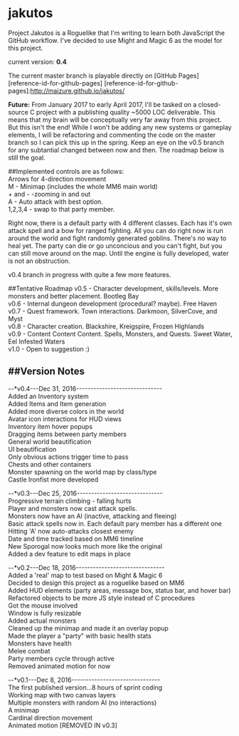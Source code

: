 # jakutos
Project Jakutos is a Roguelike that I'm writing to learn both JavaScript the GitHub workflow. I've decided to use Might and Magic 6 as the model for this project.

current version: **0.4**

The current master branch is playable directly on [GitHub Pages][reference-id-for-github-pages]
[reference-id-for-github-pages]:http://maizure.github.io/jakutos/

**Future:** From January 2017 to early April 2017, I'll be tasked on a closed-source C project with a publishing quality ~5000 LOC deliverable. This means that my brain will be conceptually very far away from this project. But this isn't the end! While I won't be adding any new systems or gameplay elements, I will be refactoring and commenting the code on the master branch so I can pick this up in the spring. Keep an eye on the v0.5 branch for any subtantial changed between now and then. The roadmap below is still the goal.

##Implemented controls are as follows:  
Arrows for 4-direction movement  
M - Minimap (includes the whole MM6 main world)  
\+ and \- -zooming in and out  
A - Auto attack with best option.  
1,2,3,4 - swap to that party member.  

Right now, there is a default party with 4 different classes. Each has it's own attack spell and a bow for ranged fighting. All you can do right now is run around the world and fight randomly generated goblins. There's no way to heal yet. The party can die or go unconcious and you can't fight, but you can still move around on the map. Until the engine is fully developed, water is not an obstruction.

v0.4 branch in progress with quite a few more features.

##Tentative Roadmap
v0.5 - Character development, skills/levels. More monsters and better placement. Bootleg Bay  
v0.6 - Internal dungeon development (procedural? maybe). Free Haven  
v0.7 - Quest framework. Town interactions. Darkmoon, SilverCove, and Myst  
v0.8 - Character creation. Blackshire, Kreigspire, Frozen Highlands  
v0.9 - Content Content Content. Spells, Monsters, and Quests. Sweet Water, Eel Infested Waters  
v1.0 - Open to suggestion :)  


##Version Notes
---
--*v0.4---Dec 31, 2016------------------------------  
Added an Inventory system  
Added Items and Item generation  
Added more diverse colors in the world  
Avatar icon interactions for HUD views  
Inventory item hover popups  
Dragging items between party members  
General world beautification  
UI beautification  
Only obvious actions trigger time to pass  
Chests and other containers  
Monster spawning on the world map by class/type  
Castle Ironfist more developed  

--*v0.3---Dec 25, 2016------------------------------  
Progressive terrain climbing - falling hurts  
Player and monsters now cast attack spells.  
Monsters now have an AI (inactive, attacking and fleeing)  
Basic attack spells now in. Each default pary member has a different one  
Hitting 'A' now auto-attacks closest enemy  
Date and time tracked based on MM6 timeline  
New Sporogal now looks much more like the original  
Added a dev feature to edit maps in place  


--*v0.2---Dec 18, 2016-------------------------------  
Added a 'real' map to test based on Might & Magic 6  
Decided to design this project as a roguelike based on MM6  
Added HUD elements (party areas, message box, status bar, and hover bar)  
Refactored objects to be more JS style instead of C procedures  
Got the mouse involved  
Window is fully resizable  
Added actual monsters  
Cleaned up the minimap and made it an overlay popup  
Made the player a "party" with basic health stats  
Monsters have health  
Melee combat  
Party members cycle through active  
Removed animated motion for now  



--*v0.1---Dec 8, 2016-------------------------------  
The first published version...8 hours of sprint coding  
Working map with two canvas layers  
Multiple monsters with random AI (no interactions)  
A minimap  
Cardinal direction movement  
Animated motion [REMOVED IN v0.3]  

